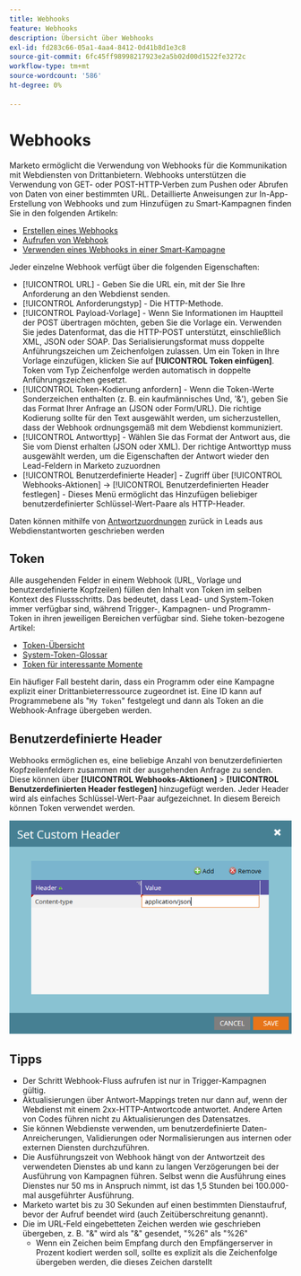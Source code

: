 ```yaml
---
title: Webhooks
feature: Webhooks
description: Übersicht über Webhooks
exl-id: fd283c66-05a1-4aa4-8412-0d41b8d1e3c8
source-git-commit: 6fc45ff98998217923e2a5b02d00d1522fe3272c
workflow-type: tm+mt
source-wordcount: '586'
ht-degree: 0%

---
```


# Webhooks

Marketo ermöglicht die Verwendung von Webhooks für die Kommunikation mit Webdiensten von Drittanbietern. Webhooks unterstützen die Verwendung von GET- oder POST-HTTP-Verben zum Pushen oder Abrufen von Daten von einer bestimmten URL. Detaillierte Anweisungen zur In-App-Erstellung von Webhooks und zum Hinzufügen zu Smart-Kampagnen finden Sie in den folgenden Artikeln:

- [Erstellen eines Webhooks](https://experienceleague.adobe.com/en/docs/marketo/using/product-docs/administration/additional-integrations/create-a-webhook)
- [Aufrufen von Webhook](https://experienceleague.adobe.com/en/docs/marketo/using/product-docs/core-marketo-concepts/smart-campaigns/flow-actions/call-webhook)
- [Verwenden eines Webhooks in einer Smart-Kampagne](https://experienceleague.adobe.com/en/docs/marketo/using/product-docs/core-marketo-concepts/smart-campaigns/flow-actions/use-a-webhook-in-a-smart-campaign)

Jeder einzelne Webhook verfügt über die folgenden Eigenschaften:

- [!UICONTROL URL] - Geben Sie die URL ein, mit der Sie Ihre Anforderung an den Webdienst senden.
- [!UICONTROL Anforderungstyp] - Die HTTP-Methode.
- [!UICONTROL Payload-Vorlage] - Wenn Sie Informationen im Hauptteil der POST übertragen möchten, geben Sie die Vorlage ein. Verwenden Sie jedes Datenformat, das die HTTP-POST unterstützt, einschließlich XML, JSON oder SOAP. Das Serialisierungsformat muss doppelte Anführungszeichen um Zeichenfolgen zulassen. Um ein Token in Ihre Vorlage einzufügen, klicken Sie auf **[!UICONTROL Token einfügen]**.  Token vom Typ Zeichenfolge werden automatisch in doppelte Anführungszeichen gesetzt.
- [!UICONTROL Token-Kodierung anfordern] - Wenn die Token-Werte Sonderzeichen enthalten (z. B. ein kaufmännisches Und, &#39;&amp;&#39;), geben Sie das Format Ihrer Anfrage an (JSON oder Form/URL). Die richtige Kodierung sollte für den Text ausgewählt werden, um sicherzustellen, dass der Webhook ordnungsgemäß mit dem Webdienst kommuniziert.
- [!UICONTROL Antworttyp] - Wählen Sie das Format der Antwort aus, die Sie vom Dienst erhalten (JSON oder XML). Der richtige Antworttyp muss ausgewählt werden, um die Eigenschaften der Antwort wieder den Lead-Feldern in Marketo zuzuordnen
- [!UICONTROL Benutzerdefinierte Header] - Zugriff über [!UICONTROL Webhooks-Aktionen] -> [!UICONTROL Benutzerdefinierten Header festlegen] - Dieses Menü ermöglicht das Hinzufügen beliebiger benutzerdefinierter Schlüssel-Wert-Paare als HTTP-Header.

Daten können mithilfe von [Antwortzuordnungen](response-mappings.md) zurück in Leads aus Webdienstantworten geschrieben werden

## Token

Alle ausgehenden Felder in einem Webhook (URL, Vorlage und benutzerdefinierte Kopfzeilen) füllen den Inhalt von Token im selben Kontext des Flussschritts. Das bedeutet, dass Lead- und System-Token immer verfügbar sind, während Trigger-, Kampagnen- und Programm-Token in ihren jeweiligen Bereichen verfügbar sind. Siehe token-bezogene Artikel:

- [Token-Übersicht](https://experienceleague.adobe.com/en/docs/marketo/using/product-docs/demand-generation/landing-pages/personalizing-landing-pages/tokens-overview)
- [System-Token-Glossar](https://experienceleague.adobe.com/en/docs/marketo/using/product-docs/email-marketing/general/using-tokens/system-tokens-glossary)
- [Token für interessante Momente](https://experienceleague.adobe.com/en/docs/marketo/using/product-docs/marketo-sales-insight/msi-for-salesforce/features/tabs-in-the-msi-panel/interesting-moments/trigger-tokens-for-interesting-moments)

Ein häufiger Fall besteht darin, dass ein Programm oder eine Kampagne explizit einer Drittanbieterressource zugeordnet ist. Eine ID kann auf Programmebene als &quot;`My Token`&quot; festgelegt und dann als Token an die Webhook-Anfrage übergeben werden.

## Benutzerdefinierte Header

Webhooks ermöglichen es, eine beliebige Anzahl von benutzerdefinierten Kopfzeilenfeldern zusammen mit der ausgehenden Anfrage zu senden. Diese können über **[!UICONTROL Webhooks-Aktionen]** > **[!UICONTROL Benutzerdefinierten Header festlegen]** hinzugefügt werden. Jeder Header wird als einfaches Schlüssel-Wert-Paar aufgezeichnet. In diesem Bereich können Token verwendet werden.

![Benutzerdefinierte Kopfzeilen](assets/custom-headers.png)

## Tipps

- Der Schritt Webhook-Fluss aufrufen ist nur in Trigger-Kampagnen gültig.
- Aktualisierungen über Antwort-Mappings treten nur dann auf, wenn der Webdienst mit einem 2xx-HTTP-Antwortcode antwortet. Andere Arten von Codes führen nicht zu Aktualisierungen des Datensatzes.
- Sie können Webdienste verwenden, um benutzerdefinierte Daten-Anreicherungen, Validierungen oder Normalisierungen aus internen oder externen Diensten durchzuführen.
- Die Ausführungszeit von Webhook hängt von der Antwortzeit des verwendeten Dienstes ab und kann zu langen Verzögerungen bei der Ausführung von Kampagnen führen. Selbst wenn die Ausführung eines Dienstes nur 50 ms in Anspruch nimmt, ist das 1,5 Stunden bei 100.000-mal ausgeführter Ausführung.
- Marketo wartet bis zu 30 Sekunden auf einen bestimmten Dienstaufruf, bevor der Aufruf beendet wird (auch Zeitüberschreitung genannt).
- Die im URL-Feld eingebetteten Zeichen werden wie geschrieben übergeben, z. B. &quot;&amp;&quot; wird als &quot;&amp;&quot; gesendet, &quot;%26&quot; als &quot;%26&quot;
   - Wenn ein Zeichen beim Empfang durch den Empfängerserver in Prozent kodiert werden soll, sollte es explizit als die Zeichenfolge übergeben werden, die dieses Zeichen darstellt
